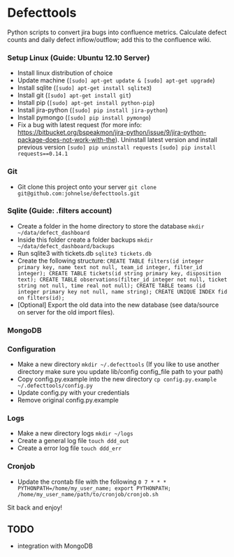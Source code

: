 # Defecttools

Python scripts to convert jira bugs into confluence metrics. Calculate defect counts and daily defect inflow/outflow; add this to the confluence wiki. 

### Setup Linux (Guide: Ubuntu 12.10 Server)


- Install linux distribution of choice
- Update machine (`[sudo] apt-get update & [sudo] apt-get upgrade`)
- Install sqlite (`[sudo] apt-get install sqlite3`)
- Install git (`[sudo] apt-get install git`)
- Install pip (`[sudo] apt-get install python-pip`)
- Install jira-python (`[sudo] pip install jira-python`)
- Install pymongo (`[sudo] pip install pymongo`)
- Fix a bug with latest request (for more info: https://bitbucket.org/bspeakmon/jira-python/issue/9/jira-python-package-does-not-work-with-the). Uninstall latest version and install previous version `[sudo] pip uninstall requests`
`[sudo] pip install requests==0.14.1`

### Git

- Git clone this project onto your server `git clone git@github.com:johnelse/defecttools.git`

### Sqlite (Guide: .filters account)

- Create a folder in the home directory to store the database `mkdir ~/data/defect_dashboard`
- Inside this folder create a folder backups `mkdir ~/data/defect_dashboard/backups`
- Run sqlite3 with tickets.db `sqlite3 tickets.db`
- Create the following structure:
`CREATE TABLE filters(id integer primary key, name text not null, team_id integer, filter_id integer);
CREATE TABLE tickets(id string primary key, disposition text);
CREATE TABLE observations(filter_id integer not null, ticket string not null, time real not null);
CREATE TABLE teams (id integer primary key not null, name string);
CREATE UNIQUE INDEX fid on filters(id);`
- [Optional] Export the old data into the new database (see data/source on server for the old import files).

### MongoDB



### Configuration

- Make a new directory `mkdir ~/.defecttools` (If you like to use another directory make sure you update lib/config config_file path to your path)
- Copy config.py.example into the new directory `cp config.py.example ~/.defecttools/config.py`
- Update config.py with your credentials
- Remove original config.py.example

### Logs

- Make a new directory logs `mkdir ~/logs`
- Create a general log file `touch ddd_out`
- Create a error log file `touch ddd_err`

### Cronjob

- Update the crontab file with the following `0 7 * * * PYTHONPATH=/home/my_user_name; export PYTHONPATH; /home/my_user_name/path/to/cronjob/cronjob.sh`

Sit back and enjoy!

## TODO

- integration with MongoDB








